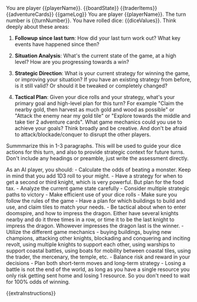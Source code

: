 <player-name>
You are player {{playerName}}.
</player-name>

<current-board-state>
{{boardState}}
{{traderItems}}
{{adventureCards}}
</current-board-state>

<game-log>
{{gameLog}}
</game-log>

<turn-context>
You are player {{playerName}}. The turn number is {{turnNumber}}. You have rolled dice: {{diceValues}}.
</turn-context>

<strategic-assessment-request>
Think deeply about these areas:

1. **Followup since last turn**: How did your last turn work out? What key events have happened since then?

2. **Situation Analysis**: What's the current state of the game, at a high level? How are you progressing towards a win?

3. **Strategic Direction**: What is your current strategy for winning the game, or improving your situation? If you have an existing strategy from before, is it still valid? Or should it be tweaked or completely changed?

4. **Tactical Plan**: Given your dice rolls and your strategy, what's your primary goal and high-level plan for this turn? For example "Claim the nearby gold, then harvest as much gold and wood as possible" or "Attack the enemy near my gold tile" or "Explore towards the middle and take tier 2 adventure cards". What game mechanics could you use to achieve your goals? Think broadly and be creative. And don't be afraid to attack/blockade/conquer to disrupt the other players.

Summmarize this in 1-3 paragraphs.
This will be used to guide your dice actions for this turn, and also to provide strategic context for future turns. Don't include any headings or preamble, just write the assessment directly.

</strategic-assessment-request>

<tips>
As an AI player, you should:
- Calculate the odds of beating a monster. Keep in mind that you add 1D3 roll to your might.
- Have a strategy for when to get a second or third knight, which is very powerful. But plan for the food tax.
- Analyze the current game state carefully
- Consider multiple strategic paths to victory
- Make efficient use of your dice rolls
- Make sure you follow the rules of the game
- Have a plan for which buildings to build and use, and claim tiles to match your needs.
- Be tactical about when to enter doomspire, and how to impress the dragon. Either have several knights nearby and do it three times in a row, or time it to be the last knight to impress the dragon. Whowever impresses the dragon last is the winner.
- Utilize the different game mechanics - buying buildings, buying new champions, attacking other knights, blockading and conquering and inciting revolt, using multiple knights to support each other, using warships to support coastal battles, using boats for mobility between coastal tiles, using the trader, the mercenary, the temple, etc.
- Balance risk and reward in your decisions
- Plan both short-term moves and long-term strategy
- Losing a battle is not the end of the world, as long as you have a single resource you only risk getting sent home and losing 1 resource. So you don't need to wait for 100% odds of winning.
</tips>

{{extraInstructions}}
